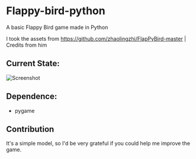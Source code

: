 # Flappy-bird-python
A basic Flappy Bird game made in Python

I took the assets from https://github.com/zhaolingzhi/FlapPyBird-master | Credits from him

## Current State:
![Screenshot](https://github.com/LeonMarqs/Flappy-bird-python/blob/master/Screenshot_1.png)

## Dependence:
* pygame

## Contribution
It's a simple model, so I'd be very grateful if you could help me improve the game.



